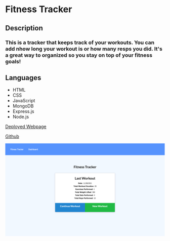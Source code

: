 # Fitness Tracker

## Description

### This is a tracker that keeps track of your workouts. You can add nhow long your workout is or how many resps you did. It's a great way to organized so you stay on top of your fitness goals!

## Languages

- HTML
- CSS 
- JavaScript
- MongoDB
- Express.js
- Node.js

[Deployed Webpage](https://fitness-tracker-emilio.herokuapp.com/?id=61a59827f826ad40713a4e8d)

[Github](https://github.com/Emilio512)

![Image of webpage](public/deployed.jpg)
